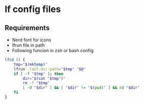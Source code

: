 # lf config files

## Requirements

- Nerd font for icons
- lfrun file in path
- Following funcion in zsh or bash config
```bash
lfcd () {
    tmp="$(mktemp)"
    lfrun -last-dir-path="$tmp" "$@"
    if [ -f "$tmp" ]; then
        dir="$(cat "$tmp")"
        rm -f "$tmp"
        [ -d "$dir" ] && [ "$dir" != "$(pwd)" ] && cd "$dir"
    fi
}
```
